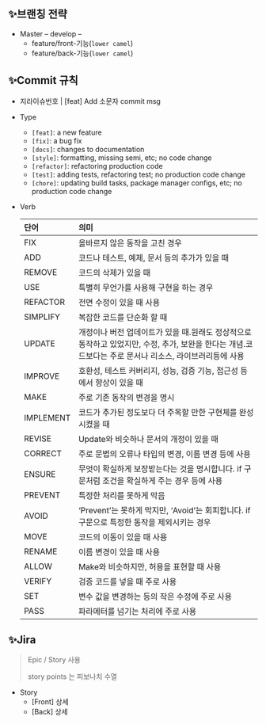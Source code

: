 
## ✨브랜칭 전략

* Master – develop – 
  * feature/front-기능(`lower camel`)
  * feature/back-기능(`lower camel`)



## ✨Commit 규칙

* 지라이슈번호 | [feat] Add 소문자 commit msg

* Type

  * `[feat]`: a new feature
  * `[fix]`: a bug fix
  * `[docs]`: changes to documentation
  * `[style]`: formatting, missing semi, etc; no code change
  * `[refactor]`: refactoring production code
  * `[test]`: adding tests, refactoring test; no production code change
  * `[chore]`: updating build tasks, package manager configs, etc; no production code change

* Verb

  | 단어      | 의미                                                         |
  | :-------- | :----------------------------------------------------------- |
  | FIX       | 올바르지 않은 동작을 고친 경우                               |
  | ADD       | 코드나 테스트, 예제, 문서 등의 추가가 있을 때                |
  | REMOVE    | 코드의 삭제가 있을 때                                        |
  | USE       | 특별히 무언가를 사용해 구현을 하는 경우                      |
  | REFACTOR  | 전면 수정이 있을 때 사용                                     |
  | SIMPLIFY  | 복잡한 코드를 단순화 할 때                                   |
  | UPDATE    | 개정이나 버전 업데이트가 있을 때.원래도 정상적으로 동작하고 있었지만, 수정, 추가, 보완을 한다는 개념.코드보다는 주로 문서나 리소스, 라이브러리등에 사용 |
  | IMPROVE   | 호환성, 테스트 커버리지, 성능, 검증 기능, 접근성 등에서 향상이 있을 때 |
  | MAKE      | 주로 기존 동작의 변경을 명시                                 |
  | IMPLEMENT | 코드가 추가된 정도보다 더 주목할 만한 구현체를 완성시켰을 때 |
  | REVISE    | Update와 비슷하나 문서의 개정이 있을 때                      |
  | CORRECT   | 주로 문법의 오류나 타입의 변경, 이름 변경 등에 사용          |
  | ENSURE    | 무엇이 확실하게 보장받는다는 것을 명시합니다. if 구문처럼 조건을 확실하게 주는 경우 등에 사용 |
  | PREVENT   | 특정한 처리를 못하게 막음                                    |
  | AVOID     | ‘Prevent’는 못하게 막지만, ‘Avoid’는 회피합니다. if 구문으로 특정한 동작을 제외시키는 경우 |
  | MOVE      | 코드의 이동이 있을 때 사용                                   |
  | RENAME    | 이름 변경이 있을 때 사용                                     |
  | ALLOW     | Make와 비슷하지만, 허용을 표현할 때 사용                     |
  | VERIFY    | 검증 코드를 넣을 때 주로 사용                                |
  | SET       | 변수 값을 변경하는 등의 작은 수정에 주로 사용                |
  | PASS      | 파라메터를 넘기는 처리에 주로 사용                           |



## ✨Jira

> Epic / Story 사용
>
> story points 는 피보나치 수열

* Story 
  * [Front] 상세
  * [Back] 상세
